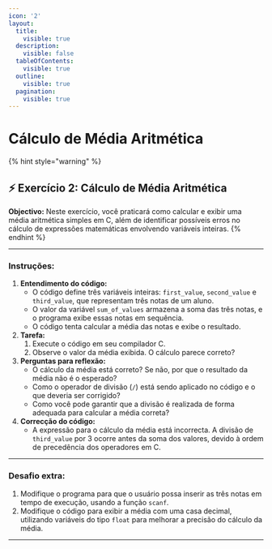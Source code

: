 ```yaml
---
icon: '2'
layout:
  title:
    visible: true
  description:
    visible: false
  tableOfContents:
    visible: true
  outline:
    visible: true
  pagination:
    visible: true
---
```


# Cálculo de Média Aritmética

{% hint style="warning" %}
## ⚡️ Exercício 2: **Cálculo de Média Aritmética**



**Objectivo:** Neste exercício, você praticará como calcular e exibir uma média aritmética simples em C, além de identificar possíveis erros no cálculo de expressões matemáticas envolvendo variáveis inteiras.
{% endhint %}



***

### **Instruções:**

1. **Entendimento do código:**
   * O código define três variáveis inteiras: `first_value`, `second_value` e `third_value`, que representam três notas de um aluno.
   * O valor da variável `sum_of_values` armazena a soma das três notas, e o programa exibe essas notas em sequência.
   * O código tenta calcular a média das notas e exibe o resultado.
2. **Tarefa:**
   1. Execute o código em seu compilador C.
   2. Observe o valor da média exibida. O cálculo parece correto?
3. **Perguntas para reflexão:**
   * O cálculo da média está correto? Se não, por que o resultado da média não é o esperado?
   * Como o operador de divisão (`/`) está sendo aplicado no código e o que deveria ser corrigido?
   * Como você pode garantir que a divisão é realizada de forma adequada para calcular a média correta?
4. **Correcção do código:**
   * A expressão para o cálculo da média está incorrecta. A divisão de `third_value` por 3 ocorre antes da soma dos valores, devido à ordem de precedência dos operadores em C.

***



### **Desafio extra:**

1. Modifique o programa para que o usuário possa inserir as três notas em tempo de execução, usando a função `scanf`.
2. Modifique o código para exibir a média com uma casa decimal, utilizando variáveis do tipo `float` para melhorar a precisão do cálculo da média.

***

